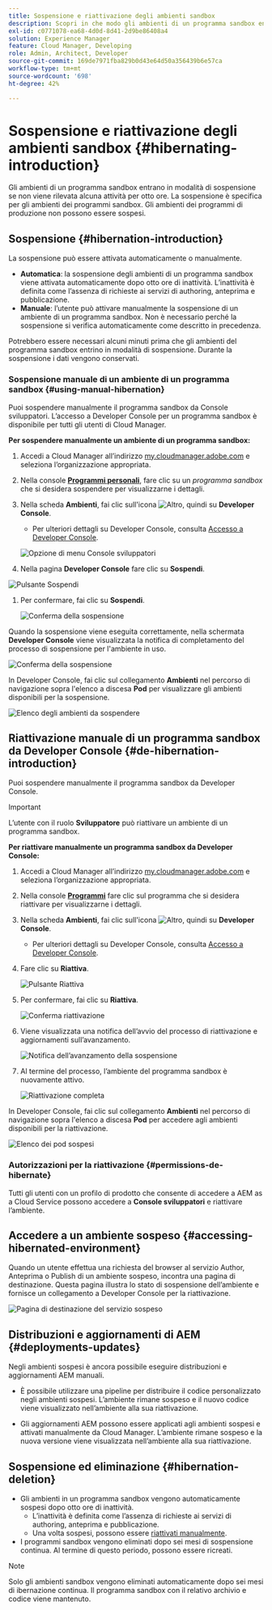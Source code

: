 ```yaml
---
title: Sospensione e riattivazione degli ambienti sandbox
description: Scopri in che modo gli ambienti di un programma sandbox entrano automaticamente in modalità di sospensione e come riattivarli.
exl-id: c0771078-ea68-4d0d-8d41-2d9be86408a4
solution: Experience Manager
feature: Cloud Manager, Developing
role: Admin, Architect, Developer
source-git-commit: 169de7971fba829b0d43e64d50a356439b6e57ca
workflow-type: tm+mt
source-wordcount: '698'
ht-degree: 42%

---
```



# Sospensione e riattivazione degli ambienti sandbox {#hibernating-introduction}

Gli ambienti di un programma sandbox entrano in modalità di sospensione se non viene rilevata alcuna attività per otto ore. La sospensione è specifica per gli ambienti dei programmi sandbox. Gli ambienti dei programmi di produzione non possono essere sospesi.

## Sospensione {#hibernation-introduction}

La sospensione può essere attivata automaticamente o manualmente.

* **Automatica**: la sospensione degli ambienti di un programma sandbox viene attivata automaticamente dopo otto ore di inattività. L’inattività è definita come l’assenza di richieste ai servizi di authoring, anteprima e pubblicazione.
* **Manuale**: l’utente può attivare manualmente la sospensione di un ambiente di un programma sandbox. Non è necessario perché la sospensione si verifica automaticamente come descritto in precedenza.

Potrebbero essere necessari alcuni minuti prima che gli ambienti del programma sandbox entrino in modalità di sospensione. Durante la sospensione i dati vengono conservati.

### Sospensione manuale di un ambiente di un programma sandbox {#using-manual-hibernation}

Puoi sospendere manualmente il programma sandbox da Console sviluppatori. L’accesso a Developer Console per un programma sandbox è disponibile per tutti gli utenti di Cloud Manager.

**Per sospendere manualmente un ambiente di un programma sandbox:**

1. Accedi a Cloud Manager all’indirizzo [my.cloudmanager.adobe.com](https://my.cloudmanager.adobe.com/) e seleziona l’organizzazione appropriata.

1. Nella console **[Programmi personali](/help/implementing/cloud-manager/navigation.md#my-programs)**, fare clic su un *programma sandbox* che si desidera sospendere per visualizzarne i dettagli.

1. Nella scheda **Ambienti**, fai clic sull&#39;icona ![Altro](https://spectrum.adobe.com/static/icons/workflow_18/Smock_More_18_N.svg), quindi su **Developer Console**.

   * Per ulteriori dettagli su Developer Console, consulta [Accesso a Developer Console](/help/implementing/cloud-manager/manage-environments.md#accessing-developer-console).

   ![Opzione di menu Console sviluppatori](/help/implementing/cloud-manager/assets/developer-console-menu-option.png)

1. Nella pagina **Developer Console** fare clic su **Sospendi**.

<!-- UPDATE THESE SCREENSHOTS WHEN NEW AEM DEVELOPER CONSOLE UI IS RELEASED. AS OF OCTOBER 14, 2024, NEW UI IS STILL IN PRIVATE BETA -->

![Pulsante Sospendi](assets/hibernate-1.png)

1. Per confermare, fai clic su **Sospendi**.

   ![Conferma della sospensione](assets/hibernate-2.png)

Quando la sospensione viene eseguita correttamente, nella schermata **Developer Console** viene visualizzata la notifica di completamento del processo di sospensione per l&#39;ambiente in uso.

![Conferma della sospensione](assets/hibernate-4.png)

In Developer Console, fai clic sul collegamento **Ambienti** nel percorso di navigazione sopra l&#39;elenco a discesa **Pod** per visualizzare gli ambienti disponibili per la sospensione.

![Elenco degli ambienti da sospendere](assets/hibernate-1b.png)

## Riattivazione manuale di un programma sandbox da Developer Console {#de-hibernation-introduction}

Puoi sospendere manualmente il programma sandbox da Developer Console.

>[!IMPORTANT]
>
>L’utente con il ruolo **Sviluppatore** può riattivare un ambiente di un programma sandbox.

**Per riattivare manualmente un programma sandbox da Developer Console:**

1. Accedi a Cloud Manager all’indirizzo [my.cloudmanager.adobe.com](https://my.cloudmanager.adobe.com/) e seleziona l’organizzazione appropriata.

1. Nella console **[Programmi](/help/implementing/cloud-manager/navigation.md#my-programs)** fare clic sul programma che si desidera riattivare per visualizzarne i dettagli.

1. Nella scheda **Ambienti**, fai clic sull&#39;icona ![Altro](https://spectrum.adobe.com/static/icons/workflow_18/Smock_More_18_N.svg), quindi su **Developer Console**.

   * Per ulteriori dettagli su Developer Console, consulta [Accesso a Developer Console](/help/implementing/cloud-manager/manage-environments.md#accessing-developer-console).

1. Fare clic su **Riattiva**.

   ![Pulsante Riattiva](assets/de-hibernation-img1.png)

1. Per confermare, fai clic su **Riattiva**.

   ![Conferma riattivazione](assets/de-hibernation-img2.png)

1. Viene visualizzata una notifica dell’avvio del processo di riattivazione e aggiornamenti sull’avanzamento.

   ![Notifica dell’avanzamento della sospensione](assets/de-hibernation-img3.png)

1. Al termine del processo, l’ambiente del programma sandbox è nuovamente attivo.

   ![Riattivazione completa](assets/de-hibernation-img4.png)

In Developer Console, fai clic sul collegamento **Ambienti** nel percorso di navigazione sopra l&#39;elenco a discesa **Pod** per accedere agli ambienti disponibili per la riattivazione.

![Elenco dei pod sospesi](assets/de-hibernate-1b.png)

### Autorizzazioni per la riattivazione {#permissions-de-hibernate}

Tutti gli utenti con un profilo di prodotto che consente di accedere a AEM as a Cloud Service possono accedere a **Console sviluppatori** e riattivare l’ambiente.

## Accedere a un ambiente sospeso {#accessing-hibernated-environment}

Quando un utente effettua una richiesta del browser al servizio Author, Anteprima o Publish di un ambiente sospeso, incontra una pagina di destinazione. Questa pagina illustra lo stato di sospensione dell’ambiente e fornisce un collegamento a Developer Console per la riattivazione.

![Pagina di destinazione del servizio sospeso](assets/de-hibernation-img5.png)

## Distribuzioni e aggiornamenti di AEM {#deployments-updates}

Negli ambienti sospesi è ancora possibile eseguire distribuzioni e aggiornamenti AEM manuali.

* È possibile utilizzare una pipeline per distribuire il codice personalizzato negli ambienti sospesi. L’ambiente rimane sospeso e il nuovo codice viene visualizzato nell’ambiente alla sua riattivazione.

* Gli aggiornamenti AEM possono essere applicati agli ambienti sospesi e attivati manualmente da Cloud Manager. L’ambiente rimane sospeso e la nuova versione viene visualizzata nell’ambiente alla sua riattivazione.

## Sospensione ed eliminazione {#hibernation-deletion}

* Gli ambienti in un programma sandbox vengono automaticamente sospesi dopo otto ore di inattività.
   * L’inattività è definita come l’assenza di richieste ai servizi di authoring, anteprima e pubblicazione.
   * Una volta sospesi, possono essere [riattivati manualmente](#de-hibernation-introduction).
* I programmi sandbox vengono eliminati dopo sei mesi di sospensione continua. Al termine di questo periodo, possono essere ricreati.

>[!NOTE]
>
>Solo gli ambienti sandbox vengono eliminati automaticamente dopo sei mesi di ibernazione continua. Il programma sandbox con il relativo archivio e codice viene mantenuto.
